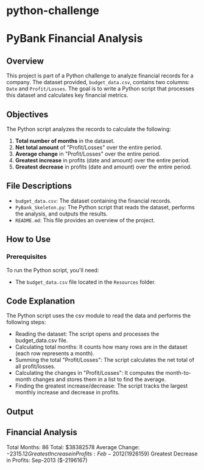 # python-challenge
# PyBank Financial Analysis

## Overview
This project is part of a Python challenge to analyze financial records for a company. The dataset provided, `budget_data.csv`, contains two columns: `Date` and `Profit/Losses`. The goal is to write a Python script that processes this dataset and calculates key financial metrics.

## Objectives
The Python script analyzes the records to calculate the following:

1. **Total number of months** in the dataset.
2. **Net total amount** of "Profit/Losses" over the entire period.
3. **Average change** in "Profit/Losses" over the entire period.
4. **Greatest increase** in profits (date and amount) over the entire period.
5. **Greatest decrease** in profits (date and amount) over the entire period.

## File Descriptions
- `budget_data.csv`: The dataset containing the financial records.
- `PyBank_Skeleton.py`: The Python script that reads the dataset, performs the analysis, and outputs the results.
- `README.md`: This file provides an overview of the project.

## How to Use

### Prerequisites
To run the Python script, you'll need:
- The `budget_data.csv` file located in the `Resources` folder.

## Code Explanation
The Python script uses the csv module to read the data and performs the following steps:

- Reading the dataset: The script opens and processes the budget_data.csv file.
- Calculating total months: It counts how many rows are in the dataset (each row represents a month).
- Summing the total "Profit/Losses": The script calculates the net total of all profit/losses.
- Calculating the changes in "Profit/Losses": It computes the month-to-month changes and stores them in a list to find the average.
- Finding the greatest increase/decrease: The script tracks the largest monthly increase and decrease in profits.

## Output
Financial Analysis
----------------------------
Total Months: 86
Total: $38382578
Average Change: $-2315.12
Greatest Increase in Profits: Feb-2012 ($1926159)
Greatest Decrease in Profits: Sep-2013 ($-2196167)
